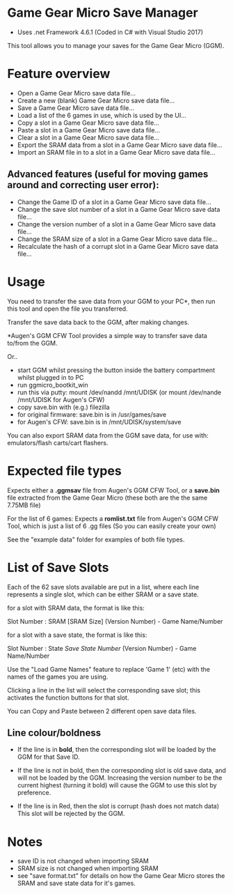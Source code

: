 # Game Gear Micro Save Manager

* Uses .net Framework 4.6.1 (Coded in C# with Visual Studio 2017)

This tool allows you to manage your saves for the Game Gear Micro (GGM).

Feature overview
================

* Open a Game Gear Micro save data file...
* Create a new (blank) Game Gear Micro save data file...
* Save a Game Gear Micro save data file...
* Load a list of the 6 games in use, which is used by the UI... 
* Copy a slot in a Game Gear Micro save data file...
* Paste a slot in a Game Gear Micro save data file...
* Clear a slot in a Game Gear Micro save data file...
* Export the SRAM data from a slot in a Game Gear Micro save data file...
* Import an SRAM file in to a slot in a Game Gear Micro save data file...


Advanced features (useful for moving games around and correcting user error):
-----------------------------------------------------------------------------
* Change the Game ID of a slot in a Game Gear Micro save data file...
* Change the save slot number of a slot in a Game Gear Micro save data file...
* Change the version number of a slot in a Game Gear Micro save data file...
* Change the SRAM size of a slot in a Game Gear Micro save data file...
* Recalculate the hash of a corrupt slot in a Game Gear Micro save data file...

Usage
=====

You need to transfer the save data from your GGM to your PC*, then run this tool and open the file you transferred.

Transfer the save data back to the GGM, after making changes.

*Augen's GGM CFW Tool provides a simple way to transfer save data to/from the GGM.

Or..
 - start GGM whilst pressing the button inside the battery compartment whilst plugged in to PC
 - run ggmicro_bootkit_win
 - run this via putty: mount /dev/nandd /mnt/UDISK
                      (or mount /dev/nande /mnt/UDISK for Augen's CFW)
 - copy save.bin with (e.g.) filezilla
 - for original firmware: save.bin is in /usr/games/save
 - for Augen's CFW: save.bin is in /mnt/UDISK/system/save

You can also export SRAM data from the GGM save data, for use with: emulators/flash carts/cart flashers.

Expected file types
===================

Expects either a **.ggmsav** file from Augen's GGM CFW Tool, or a **save.bin** file extracted from the Game Gear Micro (these both are the the same 7.75MB file)

For the list of 6 games:
Expects a **romlist.txt** file from Augen's GGM CFW Tool, which is just a list of 6 .gg files (So you can easily create your own)

See the "example data" folder for examples of both file types.

List of Save Slots
==================

Each of the 62 save slots available are put in a list, where each line represents a single slot, which can be either SRAM or a save state.


for a slot with SRAM data, the format is like this:

  Slot Number : SRAM [SRAM Size] (Version Number) - Game Name/Number


for a slot with a save state, the format is like this:

  Slot Number : State *Save State Number* (Version Number) - Game Name/Number


Use the "Load Game Names" feature to replace 'Game 1' (etc) with the names of the games you are using.

Clicking a line in the list will select the corresponding save slot; this activates the function buttons for that slot.

You can Copy and Paste between 2 different open save data files.

 Line colour/boldness
 --------------------

 - If the line is in **bold**, then the corresponding slot will be loaded by the GGM for that Save ID.

 - If the line is not in bold, then the corresponding slot is old save data, and will not be loaded by the GGM. 
   Increasing the version number to be the current highest (turning it bold) will cause the GGM to use this slot by preference.

 - If the line is in Red, then the slot is corrupt (hash does not match data) This slot will be rejected by the GGM.


Notes
=====
 * save ID is not changed when importing SRAM
 * SRAM size is not changed when importing SRAM
 * see "save format.txt" for details on how the Game Gear Micro stores the SRAM and save state data for it's games.
